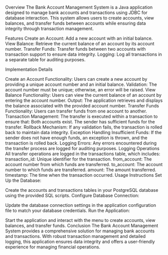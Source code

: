 Overview The Bank Account Management System is a Java application designed to manage bank accounts and transactions using JDBC for database interaction. This system allows users to create accounts, view balances, and transfer funds between accounts while ensuring data integrity through transaction management.

Features Create an Account: Add a new account with an initial balance. View Balance: Retrieve the current balance of an account by its account number. Transfer Funds: Transfer funds between two accounts with transaction support to ensure data integrity. Logging: Log all transactions in a separate table for auditing purposes.

Implementation Details

Create an Account Functionality: Users can create a new account by providing a unique account number and an initial balance. Validation: The account number must be unique; otherwise, an error will be raised.
View Balance Functionality: Users can view the current balance of an account by entering the account number. Output: The application retrieves and displays the balance associated with the provided account number.
Transfer Funds Functionality: Users can transfer funds from one account to another. Transaction Management: The transfer is executed within a transaction to ensure that: Both accounts exist. The sender has sufficient funds for the transfer. Rollback Mechanism: If any validation fails, the transaction is rolled back to maintain data integrity.
Exception Handling Insufficient Funds: If the sender does not have enough funds, an exception is thrown, and the transaction is rolled back. Logging Errors: Any errors encountered during the transfer process are logged for auditing purposes.
Logging Operations All transfer operations are logged in the transactions table, which includes:
transaction_id: Unique identifier for the transaction. from_account: The account number from which funds are transferred. to_account: The account number to which funds are transferred. amount: The amount transferred. timestamp: The time when the transaction occurred. Usage Instructions Set Up the Database:

Create the accounts and transactions tables in your PostgreSQL database using the provided SQL scripts. Configure Database Connection:

Update the database connection settings in the application configuration file to match your database credentials. Run the Application:

Start the application and interact with the menu to create accounts, view balances, and transfer funds. Conclusion The Bank Account Management System provides a comprehensive solution for managing bank accounts and transactions. With robust transaction management and detailed logging, this application ensures data integrity and offers a user-friendly experience for managing financial operations.
